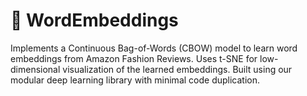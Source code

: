 # 🧠 WordEmbeddings
Implements a Continuous Bag-of-Words (CBOW) model to learn word embeddings from Amazon Fashion Reviews. Uses t-SNE for low-dimensional visualization of the learned embeddings. Built using our modular deep learning library with minimal code duplication.
